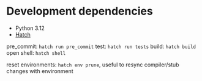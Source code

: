 # Development dependencies

- Python 3.12
- [Hatch](https://hatch.pypa.io/1.9/install/)

pre_commit: `hatch run pre_commit`
test: `hatch run tests`
build: `hatch build`
open shell: `hatch shell`

reset environments: `hatch env prune`, useful to resync compiler/stub changes with environment
